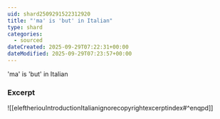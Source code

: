```yaml
---
uid: shard2509291522312920
title: "'ma' is 'but' in Italian"
type: shard
categories:
  - sourced
dateCreated: 2025-09-29T07:22:31+00:00
dateModified: 2025-09-29T07:23:57+00:00
---
```

'ma' is 'but' in Italian
### Excerpt
![[eleftheriouIntroductionItalianignorecopyrightexcerptindex#^enqpd]]